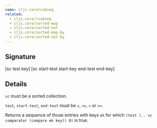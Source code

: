 ```yaml
---
name: cljs.core/subseq
related:
  - cljs.core/rsubseq
  - cljs.core/sorted-map
  - cljs.core/sorted-set
  - cljs.core/sorted-map-by
  - cljs.core/sorted-set-by
---
```


## Signature
[sc test key]
[sc start-test start-key end-test end-key]


## Details

`sc` must be a sorted collection.

`test`, `start-test`, `end-test` must be `<`, `<=`, `>` or `>=`.

Returns a sequence of those entries with keys `ek` for which
`(test (.. sc comparator (compare ek key)) 0)` is true.
